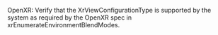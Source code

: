 OpenXR: Verify that the XrViewConfigurationType is supported by the system as
required by the OpenXR spec in xrEnumerateEnvironmentBlendModes.
